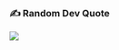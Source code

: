 


 
### ✍️ Random Dev Quote
![](https://quotes-github-readme.vercel.app/api?type=horizontal&theme=radical)

